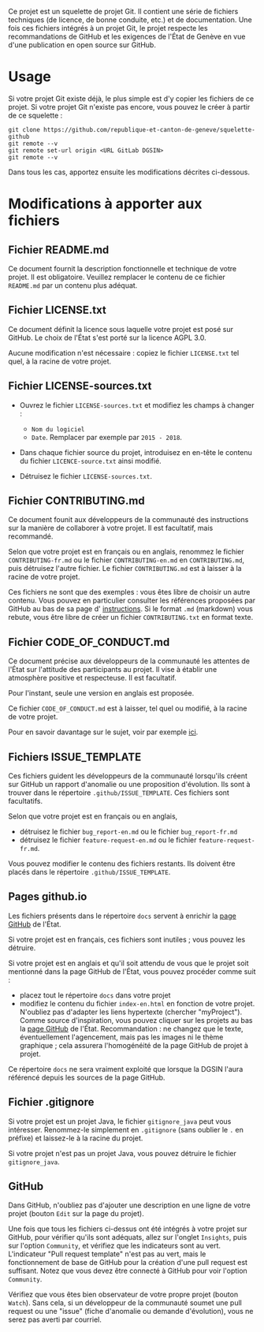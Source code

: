 Ce projet est un squelette de projet Git.
Il contient une série de fichiers techniques (de licence, de bonne conduite, etc.) et de documentation.
Une fois ces fichiers intégrés à un projet Git, le projet respecte les recommandations de GitHub et les
exigences de l'État de Genève en vue d'une publication en open source sur GitHub.

# Usage

Si votre projet Git existe déjà, le plus simple est d'y copier les fichiers de ce projet.
Si votre projet Git n'existe pas encore, vous pouvez le créer à partir de ce squelette :
```
git clone https://github.com/republique-et-canton-de-geneve/squelette-github
git remote --v
git remote set-url origin <URL GitLab DGSIN>
git remote --v
```

Dans tous les cas, apportez ensuite les modifications décrites ci-dessous.

# Modifications à apporter aux fichiers

## Fichier README.md

Ce document fournit la description fonctionnelle et technique de votre projet. Il est obligatoire.
Veuillez remplacer le contenu de ce fichier `README.md` par un contenu plus adéquat.

## Fichier LICENSE.txt

Ce document définit la licence sous laquelle votre projet est posé sur GitHub. Le choix de l'État s'est porté
sur la licence AGPL 3.0.

Aucune modification n'est nécessaire : copiez le fichier `LICENSE.txt` tel quel, à la racine de votre projet.

## Fichier LICENSE-sources.txt

- Ouvrez le fichier `LICENSE-sources.txt` et modifiez les champs à changer : 
  - `Nom du logiciel`
  - `Date`. Remplacer par exemple par `2015 - 2018`.

- Dans chaque fichier source du projet, introduisez en en-tête le contenu du fichier `LICENCE-source.txt` 
ainsi modifié.

- Détruisez le fichier `LICENSE-sources.txt`.

## Fichier CONTRIBUTING.md

Ce document founit aux développeurs de la communauté des instructions sur la manière de collaborer à votre projet.
Il est facultatif, mais recommandé.

Selon que votre projet est en français ou en anglais, renommez le fichier `CONTRIBUTING-fr.md` ou le fichier
`CONTRIBUTING-en.md` en `CONTRIBUTING.md`, puis détruisez l'autre fichier. Le fichier `CONTRIBUTING.md` est à
laisser à la racine de votre projet.

Ces fichiers ne sont que des exemples : vous êtes libre de choisir un autre contenu.
Vous pouvez en particulier consulter les références proposées par GitHub au bas de sa page d'
[instructions](https://help.github.com/articles/setting-guidelines-for-repository-contributors).
Si le format `.md` (markdown) vous rebute, vous être libre de créer un fichier `CONTRIBUTING.txt` en format texte.

## Fichier CODE_OF_CONDUCT.md

Ce document précise aux développeurs de la communauté les attentes de l'État sur l'attitude des participants
au projet. Il vise à établir une atmosphère positive et respecteuse.
Il est facultatif.

Pour l'instant, seule une version en anglais est proposée.

Ce fichier `CODE_OF_CONDUCT.md` est à laisser, tel quel ou modifié, à la racine de votre projet.

Pour en savoir davantage sur le sujet, voir par exemple [ici](https://opensource.guide/code-of-conduct).

## Fichiers ISSUE_TEMPLATE

Ces fichiers guident les développeurs de la communauté lorsqu'ils créent sur GitHub un rapport
d'anomalie ou une proposition d'évolution. Ils sont à trouver dans le répertoire `.github/ISSUE_TEMPLATE`.
Ces fichiers sont facultatifs.

Selon que votre projet est en français ou en anglais,
- détruisez le fichier `bug_report-en.md` ou le fichier `bug_report-fr.md`
- détruisez le fichier `feature-request-en.md` ou le fichier `feature-request-fr.md`.

Vous pouvez modifier le contenu des fichiers restants.
Ils doivent être placés dans le répertoire `.github/ISSUE_TEMPLATE`.

## Pages github.io

Les fichiers présents dans le répertoire `docs` servent à enrichir la
[page GitHub](https://republique-et-canton-de-geneve.github.io) de l'État.

Si votre projet est en français, ces fichiers sont inutiles ; vous pouvez les détruire.

Si votre projet est en anglais et qu'il soit attendu de vous que le projet soit mentionné dans la page
GitHub de l'État, vous pouvez procéder comme suit :
- placez tout le répertoire `docs` dans votre projet
- modifiez le contenu du fichier `index-en.html` en fonction de votre projet. N'oubliez pas d'adapter
les liens hypertexte (chercher "myProject").
Comme source d'inspiration, vous pouvez cliquer sur les projets au bas la 
[page GitHub](https://republique-et-canton-de-geneve.github.io) de l'État.
Recommandation : ne changez que le texte, éventuellement l'agencement, mais pas les images ni le
thème graphique ; cela assurera l'homogénéité de la page GitHub de projet à projet.

Ce répertoire `docs` ne sera vraiment exploité que lorsque la DGSIN l'aura référencé depuis les
sources de la page GitHub.

## Fichier .gitignore

Si votre projet est un projet Java, le fichier `gitignore_java` peut vous intéresser. Renommez-le simplement
en `.gitignore` (sans oublier le `.` en préfixe) et laissez-le à la racine du projet.

Si votre projet n'est pas un projet Java, vous pouvez détruire le fichier `gitignore_java`. 


## GitHub

Dans GitHub, n'oubliez pas d'ajouter une description en une ligne de votre projet (bouton `Edit` sur la page
du projet).

Une fois que tous les fichiers ci-dessus ont été intégrés à votre projet sur GitHub, pour vérifier qu'ils sont
adéquats, allez sur l'onglet `Insights`, puis sur l'option `Community`, et vérifiez que les indicateurs sont
au vert.
L'indicateur "Pull request template" n'est pas au vert, mais le fonctionnement de base de GitHub pour la création
d'une pull request est suffisant.
Notez que vous devez être connecté à GitHub pour voir l'option `Community`.

Vérifiez que vous êtes bien observateur de votre propre projet (bouton `Watch`).
Sans cela, si un développeur de la communauté soumet une pull request ou une "issue" (fiche
d'anomalie ou demande d'évolution), vous ne serez pas averti par courriel.

